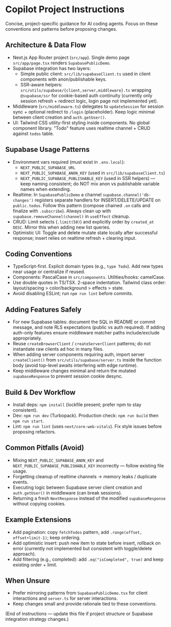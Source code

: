 # Copilot Project Instructions

Concise, project-specific guidance for AI coding agents. Focus on these conventions and patterns before proposing changes.

## Architecture & Data Flow

- Next.js App Router project (`src/app`). Single demo page `src/app/page.tsx` renders `SupabasePublicDemo`.
- Supabase integration has two layers:
  - Simple public client: `src/lib/supabaseClient.ts` used in client components with anon/publishable keys.
  - SSR-aware helpers: `src/utils/supabase/{client,server,middleware}.ts` wrapping `@supabase/ssr` for cookie-based auth continuity (currently only session refresh + redirect logic, login page not implemented yet).
- Middleware (`src/middleware.ts`) delegates to `updateSession` for session sync + optional redirect to `/login` (placeholder). Keep logic minimal between client creation and `auth.getUser()`.
- UI: Tailwind CSS utility-first styling inside components. No global component library. "Todo" feature uses realtime channel + CRUD against `todos` table.

## Supabase Usage Patterns

- Environment vars required (must exist in `.env.local`):
  - `NEXT_PUBLIC_SUPABASE_URL`
  - `NEXT_PUBLIC_SUPABASE_ANON_KEY` (used in `src/lib/supabaseClient.ts`)
  - `NEXT_PUBLIC_SUPABASE_PUBLISHABLE_KEY` (used in SSR helpers) — keep naming consistent; do NOT mix anon vs publishable variable names when extending.
- Realtime: In `SupabasePublicDemo` a channel `supabase.channel('db-changes')` registers separate handlers for INSERT/DELETE/UPDATE on `public.todos`. Follow this pattern (compose chained `.on` calls and finalize with `.subscribe`). Always clean up with `supabase.removeChannel(channel)` in `useEffect` cleanup.
- CRUD: Limit selects (`.limit(50)`) and explicitly order by `created_at DESC`. Mirror this when adding new list queries.
- Optimistic UI: Toggle and delete mutate state locally after successful response; insert relies on realtime refresh + clearing input.

## Coding Conventions

- TypeScript-first. Explicit domain types (e.g., `type Todo`). Add new types near usage or centralize if reused.
- Components: PascalCase in `src/components`. Utilities/hooks: camelCase.
- Use double quotes in TS/TSX. 2-space indentation. Tailwind class order: layout/spacing > color/background > effects > state.
- Avoid disabling ESLint; run `npm run lint` before commits.

## Adding Features Safely

- For new Supabase tables: document the SQL in README or commit message, and note RLS expectations (public vs auth required). If adding auth-only features ensure middleware matcher paths include/exclude appropriately.
- Reuse `createBrowserClient` / `createServerClient` patterns; do not instantiate raw clients ad hoc in many files.
- When adding server components requiring auth, import server `createClient()` from `src/utils/supabase/server.ts` inside the function body (avoid top-level awaits interfering with edge runtime).
- Keep middleware changes minimal and return the mutated `supabaseResponse` to prevent session cookie desync.

## Build & Dev Workflow

- Install deps: `npm install` (lockfile present; prefer npm to stay consistent).
- Dev: `npm run dev` (Turbopack). Production check: `npm run build` then `npm run start`.
- Lint: `npm run lint` (uses `next/core-web-vitals`). Fix style issues before proposing refactors.

## Common Pitfalls (Avoid)

- Mixing `NEXT_PUBLIC_SUPABASE_ANON_KEY` and `NEXT_PUBLIC_SUPABASE_PUBLISHABLE_KEY` incorrectly — follow existing file usage.
- Forgetting cleanup of realtime channels -> memory leaks / duplicate events.
- Executing logic between Supabase server client creation and `auth.getUser()` in middleware (can break sessions).
- Returning a fresh `NextResponse` instead of the modified `supabaseResponse` without copying cookies.

## Example Extensions

- Add pagination: copy `fetchTodos` pattern, add `.range(offset, offset+limit-1)`; keep ordering.
- Add optimistic insert: push new item to state before insert, rollback on error (currently not implemented but consistent with toggle/delete approach).
- Add filtering (e.g., completed): add `.eq("isCompleted", true)` and keep existing order + limit.

## When Unsure

- Prefer mirroring patterns from `SupabasePublicDemo.tsx` for client interactions and `server.ts` for server interactions.
- Keep changes small and provide rationale tied to these conventions.

(End of instructions — update this file if project structure or Supabase integration strategy changes.)
